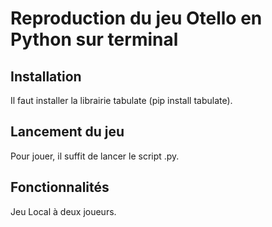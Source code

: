 # Reproduction du jeu Otello en Python sur terminal
## Installation
 Il faut installer la librairie tabulate (pip install tabulate).
## Lancement du jeu
Pour jouer, il suffit de lancer le script .py.
## Fonctionnalités
Jeu Local à deux joueurs.
